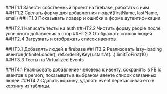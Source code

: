 ##HT1.1 Завести собственный проект на firebase, работать с ним
##HT1.2 Сделать форму для добавлегния людей(firstName, lastName, email)
##HT1.3 Показывать лоадер и ошибки в форме аутентификации

##HT2.1 Написать тесты на auth
##HT2.2 Чистить форму people после успешного добавления в стор
##HT2.3 Отображать список людей
##HT2.4 Загружать и отображать список ивентов

##HT3.1 Добавлять людей в firebase
##HT3.2 Реализовать lazy-loading ивентов(InfiniteLoader), ref.orderByKey().startAt(...).limitToFirst(10)
##HT3.3 Тесты на Virtualized Events

##HT4.1 Реализовать добавление человека к ивенту, сохранять в FB id ивентов в person, показывать в выбраном ивенте список связанных людей
##HT4.2 Сдалать корзину, удалять event перетаскивая его в корзину из таблицы.